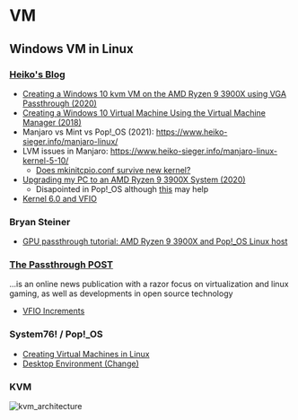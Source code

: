 # VM

## Windows VM in Linux

### [Heiko's Blog](https://www.heiko-sieger.info/)

* [Creating a Windows 10 kvm VM on the AMD Ryzen 9 3900X using VGA Passthrough (2020)](https://www.heiko-sieger.info/creating-a-windows-10-vm-on-the-amd-ryzen-9-3900x-using-qemu-4-0-and-vga-passthrough/)
* [Creating a Windows 10 Virtual Machine Using the Virtual Machine Manager (2018)](https://www.heiko-sieger.info/creating-a-windows-10-virtual-machine-using-the-virtual-machine-manager-virt-manager/)
* Manjaro vs Mint vs Pop!_OS (2021): <https://www.heiko-sieger.info/manjaro-linux/>
* LVM issues in Manjaro: <https://www.heiko-sieger.info/manjaro-linux-kernel-5-10/>
  * [Does mkinitcpio.conf survive new kernel?](https://forum.manjaro.org/t/does-mkinitcpio-conf-survive-new-kernel/61020)
* [Upgrading my PC to an AMD Ryzen 9 3900X System (2020)](https://www.heiko-sieger.info/upgrading-my-pc-to-an-amd-ryzen-9-3900x-system/)
  * Disapointed in Pop!_OS although [this](https://www.reddit.com/r/pop_os/comments/fj336g/pop_os_is_just_beautiful/) may help
* [Kernel 6.0 and VFIO](https://www.heiko-sieger.info/vfio-grub-vfio-pci-ids-doesnt-work-with-kernel-6-try-driver-verride-feature/)

### Bryan Steiner

* [GPU passthrough tutorial: AMD Ryzen 9 3900X and Pop!_OS Linux host](https://github.com/bryansteiner/gpu-passthrough-tutorial)

### [The Passthrough POST](https://passthroughpo.st/)

...is an online news publication with a razor focus on virtualization and linux gaming, as well as developments in open source technology

* [VFIO Increments](https://passthroughpo.st/vfio-increments/)

### System76! / Pop!_OS

* [Creating Virtual Machines in Linux](https://support.system76.com/articles/virtualization/)
* [Desktop Environment (Change)](https://support.system76.com/articles/desktop-environment/)

### KVM

![kvm_architecture](https://raw.githubusercontent.com/bryansteiner/gpu-passthrough-tutorial/master/img/kvm_architecture.jpg)
